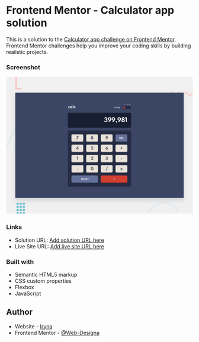 # Frontend Mentor - Calculator app solution

This is a solution to the [Calculator app challenge on Frontend Mentor](https://www.frontendmentor.io/challenges/calculator-app-9lteq5N29). Frontend Mentor challenges help you improve your coding skills by building realistic projects.

### Screenshot

![](desktop-preview.jpg)

### Links

- Solution URL: [Add solution URL here](https://github.com/IrynaDesigna/calculator_app)
- Live Site URL: [Add live site URL here](https://IrynaDesigna.github.io/calculator_app/)

### Built with

- Semantic HTML5 markup
- CSS custom properties
- Flexbox
- JavaScript

## Author

- Website - [Iryna](https://github.com/Web-Designa)
- Frontend Mentor - [@Web-Designa](https://www.frontendmentor.io/profile/Web-Designa)
